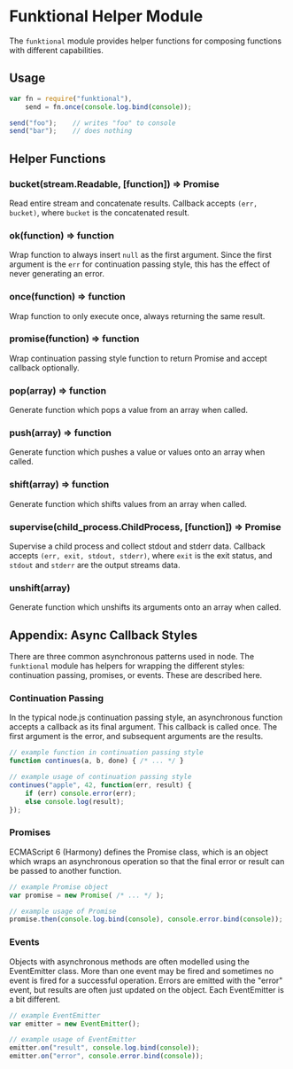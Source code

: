 Funktional Helper Module
========================
The `funktional` module provides helper functions for composing functions with
different capabilities.

Usage
-----
```js
var fn = require("funktional"),
    send = fn.once(console.log.bind(console));

send("foo");    // writes "foo" to console
send("bar");    // does nothing
```

Helper Functions
----------------

### bucket(stream.Readable, [function]) => Promise
Read entire stream and concatenate results.  Callback accepts `(err, bucket)`,
where `bucket` is the concatenated result.

### ok(function) => function
Wrap function to always insert `null` as the first argument.  Since the
first argument is the `err` for continuation passing style, this has the
effect of never generating an error.

### once(function) => function
Wrap function to only execute once, always returning the same result.

### promise(function) => function
Wrap continuation passing style function to return Promise and accept callback
optionally.

### pop(array) => function
Generate function which pops a value from an array when called.

### push(array) => function
Generate function which pushes a value or values onto an array when called.

### shift(array) => function
Generate function which shifts values from an array when called.

### supervise(child_process.ChildProcess, [function]) => Promise
Supervise a child process and collect stdout and stderr data.  Callback
accepts `(err, exit, stdout, stderr)`, where `exit` is the exit status, and
`stdout` and `stderr` are the output streams data.

### unshift(array)
Generate function which unshifts its arguments onto an array when called.

Appendix: Async Callback Styles
-------------------------------
There are three common asynchronous patterns used in node.  The `funktional`
module has helpers for wrapping the different styles: continuation passing,
promises, or events.  These are described here.

### Continuation Passing
In the typical node.js continuation passing style, an asynchronous function
accepts a callback as its final argument.  This callback is called once.  The
first argument is the error, and subsequent arguments are the results.

```js
// example function in continuation passing style
function continues(a, b, done) { /* ... */ }

// example usage of continuation passing style
continues("apple", 42, function(err, result) {
    if (err) console.error(err);
    else console.log(result);
});
```

### Promises
ECMAScript 6 (Harmony) defines the Promise class, which is an object which wraps
an asynchronous operation so that the final error or result can be passed to
another function.

```js
// example Promise object
var promise = new Promise( /* ... */ );

// example usage of Promise
promise.then(console.log.bind(console), console.error.bind(console));
```

### Events
Objects with asynchronous methods are often modelled using the EventEmitter
class.  More than one event may be fired and sometimes no event is fired for a
successful operation.  Errors are emitted with the "error" event, but results
are often just updated on the object.  Each EventEmitter is a bit different.

```js
// example EventEmitter
var emitter = new EventEmitter();

// example usage of EventEmitter
emitter.on("result", console.log.bind(console));
emitter.on("error", console.error.bind(console));
```
